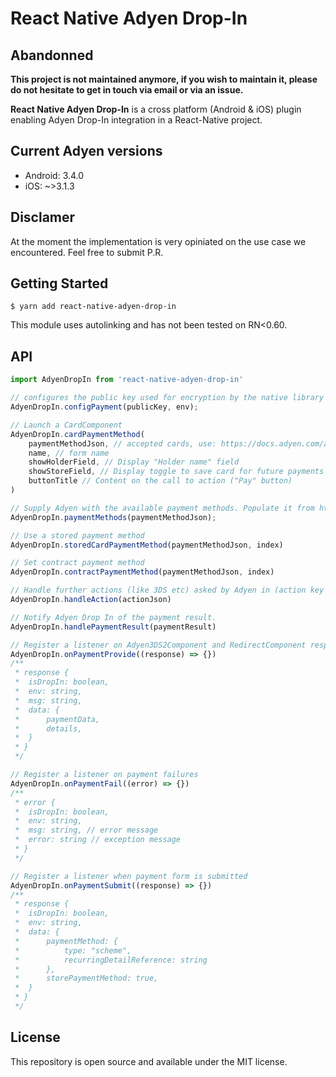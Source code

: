 # React Native Adyen Drop-In

## Abandonned

**This project is not maintained anymore, if you wish to maintain it, please do not hesitate to get in touch via email or via an issue.**

**React Native Adyen Drop-In** is a cross platform (Android & iOS) plugin enabling Adyen Drop-In integration in a React-Native project.

## Current Adyen versions

* Android: 3.4.0
* iOS: ~>3.1.3

## Disclamer

At the moment the implementation is very opiniated on the use case we encountered. Feel free to submit P.R.

## Getting Started

`$ yarn add react-native-adyen-drop-in`

This module uses autolinking and has not been tested on RN<0.60.

## API

```jsx
import AdyenDropIn from 'react-native-adyen-drop-in'

// configures the public key used for encryption by the native library and sets the environment "test/live" that Adyen should be using.
AdyenDropIn.configPayment(publicKey, env);

// Launch a CardComponent
AdyenDropIn.cardPaymentMethod(
    paymentMethodJson, // accepted cards, use: https://docs.adyen.com/api-explorer/#/PaymentSetupAndVerificationService/paymentMethods result or provide yours.
    name, // form name
    showHolderField, // Display "Holder name" field
    showStoreField, // Display toggle to save card for future payments
    buttonTitle // Content on the call to action ("Pay" button)
)

// Supply Adyen with the available payment methods. Populate it from https://docs.adyen.com/api-explorer/#/PaymentSetupAndVerificationService/paymentMethods or supply custom JSON yourself.
AdyenDropIn.paymentMethods(paymentMethodJson);

// Use a stored payment method
AdyenDropIn.storedCardPaymentMethod(paymentMethodJson, index)

// Set contract payment method
AdyenDropIn.contractPaymentMethod(paymentMethodJson, index)

// Handle further actions (like 3DS etc) asked by Adyen in (action key in /payments response - ie iDEAL, Bancontact)
AdyenDropIn.handleAction(actionJson)

// Notify Adyen Drop In of the payment result.
AdyenDropIn.handlePaymentResult(paymentResult)

// Register a listener on Adyen3DS2Component and RedirectComponent responses
AdyenDropIn.onPaymentProvide((response) => {})
/**
 * response {
 *  isDropIn: boolean,
 *  env: string,
 *  msg: string,
 *  data: {
 *      paymentData,
 *      details,
 *  }
 * }
 */

// Register a listener on payment failures
AdyenDropIn.onPaymentFail((error) => {})
/**
 * error {
 *  isDropIn: boolean,
 *  env: string,
 *  msg: string, // error message
 *  error: string // exception message
 * }
 */

// Register a listener when payment form is submitted
AdyenDropIn.onPaymentSubmit((response) => {})
/**
 * response {
 *  isDropIn: boolean,
 *  env: string,
 *  data: {
 *      paymentMethod: {
 *          type: "scheme",
 *          recurringDetailReference: string
 *      },
 *      storePaymentMethod: true,
 *  }
 * }
 */


```

## License

This repository is open source and available under the MIT license.
